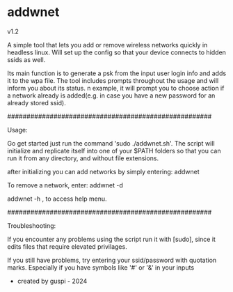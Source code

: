 # addwnet #
v1.2

A simple tool that lets you add or remove wireless networks quickly in headless linux. Will set up the config so that your device connects to hidden ssids as well.

Its main function is to generate a psk from the	input user login info and adds it to the wpa file. The tool includes prompts throughout the usage and will inform you about its status. n example, it will prompt you to choose action if a network already is added(e.g. in case you have a new password for an already stored ssid).


#####################################################

Usage:

Go get started just run the command 'sudo ./addwnet.sh'. The script will initialize and replicate itself into one of your $PATH folders so that you can run it from any directory, and without file extensions.

after initializing you can add networks by simply entering: 
addwnet <ssid> <password>

To remove a network, enter: 
addwnet <ssid> -d

addwnet -h ,   to access help menu.


#####################################################

Troubleshooting:

If you encounter any problems using the script run it with [sudo], since it edits files that require elevated privilages.

If you still have problems, try entering your ssid/password with quotation marks. Especially if you have symbols like '#' or '&' in your inputs



- created by guspi - 2024
